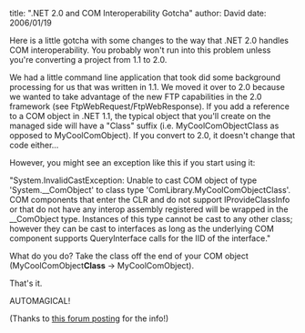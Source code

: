 
title: ".NET 2.0 and COM Interoperability Gotcha"
author: David
date: 2006/01/19

Here is a little gotcha with some changes to the way that .NET 2.0 handles COM interoperability. You probably won't run into this problem unless you're converting a project from 1.1 to 2.0.

We had a little command line application that took did some background processing for us that was written in 1.1. We moved it over to 2.0 because we wanted to take advantage of the new FTP capabilities in the 2.0 framework (see FtpWebRequest/FtpWebResponse). If you add a reference to a COM object in .NET 1.1, the typical object that you'll create on the managed side will have a "Class" suffix (i.e. MyCoolComObjectClass as opposed to MyCoolComObject). If you convert to 2.0, it doesn't change that code either...

However, you might see an exception like this if you start using it:

"System.InvalidCastException: Unable to cast COM object of type 'System.\_\_ComObject' to class type 'ComLibrary.MyCoolComObjectClass'. COM components that enter the CLR and do not support IProvideClassInfo or that do not have any interop assembly registered will be wrapped in the \_\_ComObject type. Instances of this type cannot be cast to any other class; however they can be cast to interfaces as long as the underlying COM component supports QueryInterface calls for the IID of the interface."

What do you do? Take the class off the end of your COM object (MyCoolComObject**Class** -&gt; MyCoolComObject).

That's it.

AUTOMAGICAL!

(Thanks to [this forum posting](http://forums.microsoft.com/MSDN/ShowPost.aspx?PostID=189133&SiteID=1) for the info!)
